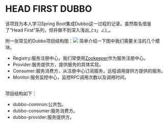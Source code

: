 HEAD FIRST DUBBO
=
  该项目为本人学习Spring Boot集成Dubbo这一过程的记录。虽然取名借鉴了“Head First”系列，但并做不到深入浅出_(:з」∠)_。



附一张常见的Dubbo项目结构图：![](https://timgsa.baidu.com/timg?image&quality=80&size=b9999_10000&sec=1558090504660&di=56c7381b538d127d5928f312b1c5f363&imgtype=0&src=http%3A%2F%2Fupload-images.jianshu.io%2Fupload_images%2F3101087-3defe390112edb05.jpg)
简单介绍一下图中我们需要关注的几个模块。
* Registry:服务注册中心，我们常使用[Zookeeper](https://zookeeper.apache.org/)作为服务注册中心。
* Provider:服务提供方，提供服务的具体实现。
* Consumer:服务消费方，从注册中心订阅服务，远程调用提供方提供的服务。
* Monitor:服务监控中心，监控RPC调用次数以及调用时间。

<br>项目结构如下：
* dubbo-common:公共包。
* dubbo-consumer:服务消费方。
* dubbo-provider:服务提供方。